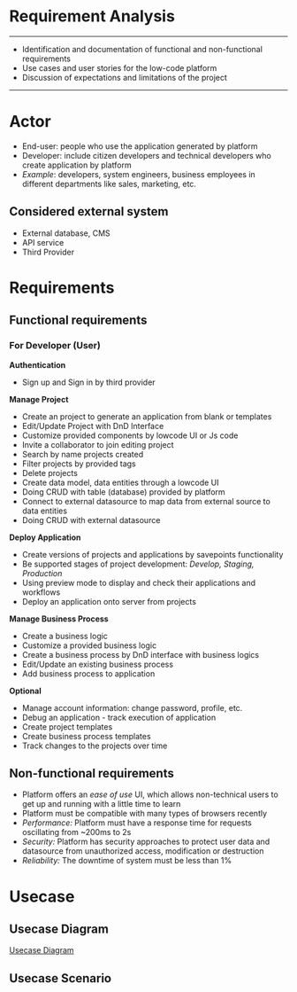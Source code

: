 # Requirement Analysis

***

- Identification and documentation of functional and non-functional requirements
- Use cases and user stories for the low-code platform
- Discussion of expectations and limitations of the project

***

# Actor
- End-user: people who use the application generated by platform
- Developer: include citizen developers and technical developers who create application by platform
- *Example*: developers, system engineers, business employees in different departments like sales, marketing, etc.   
## Considered external system
- External database, CMS
- API service
- Third Provider
# Requirements
## Functional requirements
### For Developer (User)
**Authentication**
- Sign up and Sign in by third provider

**Manage Project**
- Create an project to generate an application from blank or templates
- Edit/Update Project with DnD Interface
- Customize provided components by lowcode UI or Js code
- Invite a collaborator to join editing project
- Search by name projects created
- Filter projects by provided tags
- Delete projects 
- Create data model, data entities through a lowcode UI
- Doing CRUD with table (database) provided by platform
- Connect to external datasource to map data from external source to data entities
- Doing CRUD with external datasource 

**Deploy Application**
- Create versions of projects and applications by savepoints functionality 
- Be supported stages of project development: *Develop, Staging, Production*
- Using preview mode to display and check their applications and workflows
- Deploy an application onto server from projects

**Manage Business Process**
- Create a business logic
- Customize a provided business logic
- Create a business process by DnD interface with business logics
- Edit/Update an existing business process
- Add business process to application

**Optional**
- Manage account information: change password, profile, etc.
- Debug an application - track execution of application
- Create project templates
- Create business process templates
- Track changes to the projects over time
## Non-functional requirements
- Platform offers an *ease of use* UI, which allows non-technical users to get up and running with a little time to learn
- Platform must be compatible with many types of browsers recently
- *Performance:* Platform must have a response time for requests oscillating from ~200ms to 2s
- *Security:*  Platform has security approaches to protect user data and datasource from unauthorized access, modification or destruction
- *Reliability:* The downtime of system must be less than 1% 
# Usecase
## Usecase Diagram
[Usecase Diagram](https://drive.google.com/file/d/1v7eiw8cQHYVr5MXE9QcOIMr9TU7ZAD1Y/view?usp=sharing)
## Usecase Scenario
